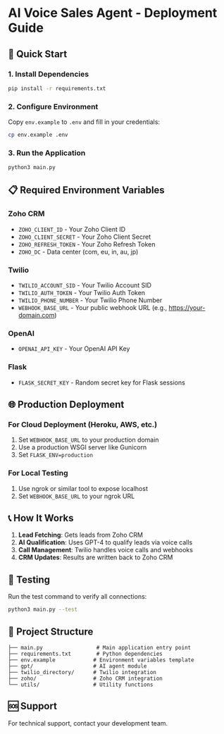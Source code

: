 # AI Voice Sales Agent - Deployment Guide

## 🚀 Quick Start

### 1. Install Dependencies
```bash
pip install -r requirements.txt
```

### 2. Configure Environment
Copy `env.example` to `.env` and fill in your credentials:
```bash
cp env.example .env
```

### 3. Run the Application
```bash
python3 main.py
```

## 📋 Required Environment Variables

### Zoho CRM
- `ZOHO_CLIENT_ID` - Your Zoho Client ID
- `ZOHO_CLIENT_SECRET` - Your Zoho Client Secret  
- `ZOHO_REFRESH_TOKEN` - Your Zoho Refresh Token
- `ZOHO_DC` - Data center (com, eu, in, au, jp)

### Twilio
- `TWILIO_ACCOUNT_SID` - Your Twilio Account SID
- `TWILIO_AUTH_TOKEN` - Your Twilio Auth Token
- `TWILIO_PHONE_NUMBER` - Your Twilio Phone Number
- `WEBHOOK_BASE_URL` - Your public webhook URL (e.g., https://your-domain.com)

### OpenAI
- `OPENAI_API_KEY` - Your OpenAI API Key

### Flask
- `FLASK_SECRET_KEY` - Random secret key for Flask sessions

## 🌐 Production Deployment

### For Cloud Deployment (Heroku, AWS, etc.)
1. Set `WEBHOOK_BASE_URL` to your production domain
2. Use a production WSGI server like Gunicorn
3. Set `FLASK_ENV=production`

### For Local Testing
1. Use ngrok or similar tool to expose localhost
2. Set `WEBHOOK_BASE_URL` to your ngrok URL

## 📞 How It Works

1. **Lead Fetching**: Gets leads from Zoho CRM
2. **AI Qualification**: Uses GPT-4 to qualify leads via voice calls
3. **Call Management**: Twilio handles voice calls and webhooks
4. **CRM Updates**: Results are written back to Zoho CRM

## 🔧 Testing

Run the test command to verify all connections:
```bash
python3 main.py --test
```

## 📁 Project Structure

```
├── main.py                 # Main application entry point
├── requirements.txt        # Python dependencies
├── env.example            # Environment variables template
├── gpt/                   # AI agent module
├── twilio_directory/      # Twilio integration
├── zoho/                  # Zoho CRM integration
└── utils/                 # Utility functions
```

## 🆘 Support

For technical support, contact your development team.


